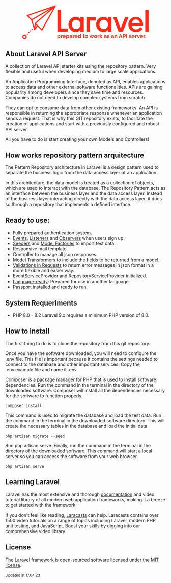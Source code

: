 <p align="center"><a href="https://laravel.com" target="_blank"><img src="https://raw.githubusercontent.com/c5vargas/default_laravel_api/main/public/assets/img/logo-devs.png" width="400"></a></p>

## About Laravel API Server

A collection of Laravel API starter kits using the repository pattern. Very flexible and useful when developing medium to large scale applications.

An Application Programming Interface, denoted as API, enables applications to access data and other external software functionalities. APIs are gaining popularity among developers since they save time and resources. Companies do not need to develop complex systems from scratch.

They can opt to consume data from other existing frameworks. An API is responsible in returning the appropriate response whenever an application sends a request.
That is why this GIT repository exists, to facilitate the creation of applications and start with a previously configured and robust API server. 

All you have to do is start creating your own Models and Controllers!

## How works repository pattern arquitecture

The Pattern Repository architecture in Laravel is a design pattern used to separate the business logic from the data access layer of an application.

In this architecture, the data model is treated as a collection of objects, which are used to interact with the database. The Repository Pattern acts as an interface between the business layer and the data access layer. Instead of the business layer interacting directly with the data access layer, it does so through a repository that implements a defined interface.

## Ready to use:
- Fully prepared authentication system.
- [Events](https://laravel.com/docs/9.x/events), [Listeners](https://laravel.com/docs/9.x/events#registering-events-and-listeners) and [Observers](https://laravel.com/docs/9.x/eloquent#observers) when users sign up.
- [Seeders](https://laravel.com/docs/9.x/seeding#writing-seeders) and [Model Factories](https://laravel.com/docs/9.x/eloquent-factories#main-content) to import test data.
- Responsive mail template.
- Controller to manage all json responses.
- Model Transformers to include the fields to be returned from a model.
- [Validations in Requests](https://laravel.com/docs/9.x/validation#form-request-validation) to return error messages in json format in a more flexible and easier way.
- EventServiceProvider and RepositoryServiceProvider initialized.
- [Language-ready](https://laravel.com/docs/9.x/localization#main-content): Prepared for use in another language.
- [Passport](https://laravel.com/docs/9.x/passport#main-content) installed and ready to run.

## System Requeriments
- PHP 8.0 - 8.2
Laravel 9.x requires a minimum PHP version of 8.0.

## How to install

The first thing to do is to clone the repository from this git repository.

Once you have the software downloaded, you will need to configure the .env file. This file is important because it contains the settings needed to connect to the database and other important services. Copy the .env.example file and name it .env

Composer is a package manager for PHP that is used to install software dependencies. Run the command in the terminal in the directory of the downloaded software. Composer will install all the dependencies necessary for the software to function properly.

```
composer install
```

This command is used to migrate the database and load the test data. Run the command in the terminal in the downloaded software directory. This will create the necessary tables in the database and load the initial data.

```
php artisan migrate --seed
```

Run php artisan serve: Finally, run the command in the terminal in the directory of the downloaded software. This command will start a local server so you can access the software from your web browser.

 ```
 php artisan serve
 ```

## Learning Laravel

Laravel has the most extensive and thorough [documentation](https://laravel.com/docs) and video tutorial library of all modern web application frameworks, making it a breeze to get started with the framework.

If you don't feel like reading, [Laracasts](https://laracasts.com) can help. Laracasts contains over 1500 video tutorials on a range of topics including Laravel, modern PHP, unit testing, and JavaScript. Boost your skills by digging into our comprehensive video library.

## License

The Laravel framework is open-sourced software licensed under the [MIT license](https://opensource.org/licenses/MIT).

<small>Updated at 17.04.23</small>

